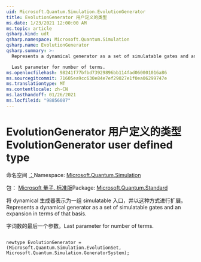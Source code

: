 ```yaml
---
uid: Microsoft.Quantum.Simulation.EvolutionGenerator
title: EvolutionGenerator 用户定义的类型
ms.date: 1/23/2021 12:00:00 AM
ms.topic: article
qsharp.kind: udt
qsharp.namespace: Microsoft.Quantum.Simulation
qsharp.name: EvolutionGenerator
qsharp.summary: >-
  Represents a dynamical generator as a set of simulatable gates and an expansion in terms of that basis.

  Last parameter for number of terms.
ms.openlocfilehash: 98241f77bfbd73929896bb114fad060001016a86
ms.sourcegitcommit: 71605ea9cc630e84e7ef29027e1f0ea06299747e
ms.translationtype: MT
ms.contentlocale: zh-CN
ms.lasthandoff: 01/26/2021
ms.locfileid: "98856087"
---
```

# <a name="evolutiongenerator-user-defined-type"></a><span data-ttu-id="5006c-102">EvolutionGenerator 用户定义的类型</span><span class="sxs-lookup"><span data-stu-id="5006c-102">EvolutionGenerator user defined type</span></span>

<span data-ttu-id="5006c-103">命名空间 [：](xref:Microsoft.Quantum.Simulation)</span><span class="sxs-lookup"><span data-stu-id="5006c-103">Namespace: [Microsoft.Quantum.Simulation](xref:Microsoft.Quantum.Simulation)</span></span>

<span data-ttu-id="5006c-104">包： [Microsoft 量子. 标准版](https://nuget.org/packages/Microsoft.Quantum.Standard)</span><span class="sxs-lookup"><span data-stu-id="5006c-104">Package: [Microsoft.Quantum.Standard](https://nuget.org/packages/Microsoft.Quantum.Standard)</span></span>


<span data-ttu-id="5006c-105">将 dynamical 生成器表示为一组 simulatable 入口，并以这种方式进行扩展。</span><span class="sxs-lookup"><span data-stu-id="5006c-105">Represents a dynamical generator as a set of simulatable gates and an expansion in terms of that basis.</span></span>

<span data-ttu-id="5006c-106">字词数的最后一个参数。</span><span class="sxs-lookup"><span data-stu-id="5006c-106">Last parameter for number of terms.</span></span>

```qsharp

newtype EvolutionGenerator = (Microsoft.Quantum.Simulation.EvolutionSet, Microsoft.Quantum.Simulation.GeneratorSystem);
```

